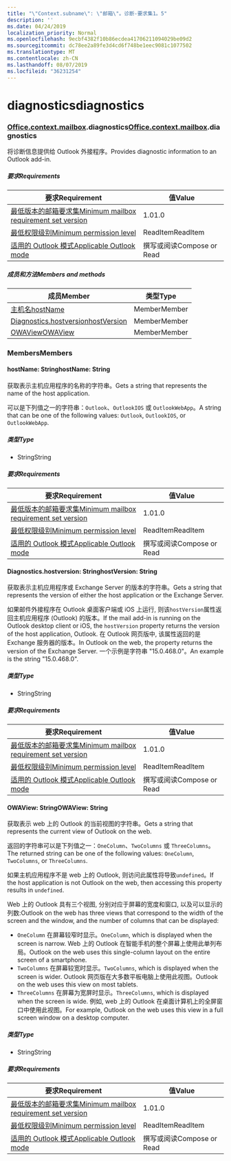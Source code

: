 ```yaml
---
title: "\"Context.subname\": \"邮箱\"。诊断-要求集1。5"
description: ''
ms.date: 04/24/2019
localization_priority: Normal
ms.openlocfilehash: 9ecbf4382f10b86ecdea41706211094029be09d2
ms.sourcegitcommit: dc78ee2a89fe3d4cd6f748be1eec9081c1077502
ms.translationtype: MT
ms.contentlocale: zh-CN
ms.lasthandoff: 08/07/2019
ms.locfileid: "36231254"
---
```

# <a name="diagnostics"></a><span data-ttu-id="baf08-102">diagnostics</span><span class="sxs-lookup"><span data-stu-id="baf08-102">diagnostics</span></span>

### <a name="officeofficemdcontextofficecontextmdmailboxofficecontextmailboxmddiagnostics"></a><span data-ttu-id="baf08-103">[Office](Office.md)[.context](Office.context.md)[.mailbox](Office.context.mailbox.md).diagnostics</span><span class="sxs-lookup"><span data-stu-id="baf08-103">[Office](Office.md)[.context](Office.context.md)[.mailbox](Office.context.mailbox.md).diagnostics</span></span>

<span data-ttu-id="baf08-104">将诊断信息提供给 Outlook 外接程序。</span><span class="sxs-lookup"><span data-stu-id="baf08-104">Provides diagnostic information to an Outlook add-in.</span></span>

##### <a name="requirements"></a><span data-ttu-id="baf08-105">要求</span><span class="sxs-lookup"><span data-stu-id="baf08-105">Requirements</span></span>

|<span data-ttu-id="baf08-106">要求</span><span class="sxs-lookup"><span data-stu-id="baf08-106">Requirement</span></span>| <span data-ttu-id="baf08-107">值</span><span class="sxs-lookup"><span data-stu-id="baf08-107">Value</span></span>|
|---|---|
|[<span data-ttu-id="baf08-108">最低版本的邮箱要求集</span><span class="sxs-lookup"><span data-stu-id="baf08-108">Minimum mailbox requirement set version</span></span>](/office/dev/add-ins/reference/requirement-sets/outlook-api-requirement-sets)| <span data-ttu-id="baf08-109">1.0</span><span class="sxs-lookup"><span data-stu-id="baf08-109">1.0</span></span>|
|[<span data-ttu-id="baf08-110">最低权限级别</span><span class="sxs-lookup"><span data-stu-id="baf08-110">Minimum permission level</span></span>](/outlook/add-ins/understanding-outlook-add-in-permissions)| <span data-ttu-id="baf08-111">ReadItem</span><span class="sxs-lookup"><span data-stu-id="baf08-111">ReadItem</span></span>|
|[<span data-ttu-id="baf08-112">适用的 Outlook 模式</span><span class="sxs-lookup"><span data-stu-id="baf08-112">Applicable Outlook mode</span></span>](/outlook/add-ins/#extension-points)| <span data-ttu-id="baf08-113">撰写或阅读</span><span class="sxs-lookup"><span data-stu-id="baf08-113">Compose or Read</span></span>|

##### <a name="members-and-methods"></a><span data-ttu-id="baf08-114">成员和方法</span><span class="sxs-lookup"><span data-stu-id="baf08-114">Members and methods</span></span>

| <span data-ttu-id="baf08-115">成员</span><span class="sxs-lookup"><span data-stu-id="baf08-115">Member</span></span> | <span data-ttu-id="baf08-116">类型</span><span class="sxs-lookup"><span data-stu-id="baf08-116">Type</span></span> |
|--------|------|
| [<span data-ttu-id="baf08-117">主机名</span><span class="sxs-lookup"><span data-stu-id="baf08-117">hostName</span></span>](#hostname-string) | <span data-ttu-id="baf08-118">Member</span><span class="sxs-lookup"><span data-stu-id="baf08-118">Member</span></span> |
| [<span data-ttu-id="baf08-119">Diagnostics.hostversion</span><span class="sxs-lookup"><span data-stu-id="baf08-119">hostVersion</span></span>](#hostversion-string) | <span data-ttu-id="baf08-120">Member</span><span class="sxs-lookup"><span data-stu-id="baf08-120">Member</span></span> |
| [<span data-ttu-id="baf08-121">OWAView</span><span class="sxs-lookup"><span data-stu-id="baf08-121">OWAView</span></span>](#owaview-string) | <span data-ttu-id="baf08-122">Member</span><span class="sxs-lookup"><span data-stu-id="baf08-122">Member</span></span> |

### <a name="members"></a><span data-ttu-id="baf08-123">Members</span><span class="sxs-lookup"><span data-stu-id="baf08-123">Members</span></span>

#### <a name="hostname-string"></a><span data-ttu-id="baf08-124">hostName: String</span><span class="sxs-lookup"><span data-stu-id="baf08-124">hostName: String</span></span>

<span data-ttu-id="baf08-125">获取表示主机应用程序的名称的字符串。</span><span class="sxs-lookup"><span data-stu-id="baf08-125">Gets a string that represents the name of the host application.</span></span>

<span data-ttu-id="baf08-126">可以是下列值之一的字符串：`Outlook`、`OutlookIOS` 或 `OutlookWebApp`。</span><span class="sxs-lookup"><span data-stu-id="baf08-126">A string that can be one of the following values: `Outlook`, `OutlookIOS`, or `OutlookWebApp`.</span></span>

##### <a name="type"></a><span data-ttu-id="baf08-127">类型</span><span class="sxs-lookup"><span data-stu-id="baf08-127">Type</span></span>

*   <span data-ttu-id="baf08-128">String</span><span class="sxs-lookup"><span data-stu-id="baf08-128">String</span></span>

##### <a name="requirements"></a><span data-ttu-id="baf08-129">要求</span><span class="sxs-lookup"><span data-stu-id="baf08-129">Requirements</span></span>

|<span data-ttu-id="baf08-130">要求</span><span class="sxs-lookup"><span data-stu-id="baf08-130">Requirement</span></span>| <span data-ttu-id="baf08-131">值</span><span class="sxs-lookup"><span data-stu-id="baf08-131">Value</span></span>|
|---|---|
|[<span data-ttu-id="baf08-132">最低版本的邮箱要求集</span><span class="sxs-lookup"><span data-stu-id="baf08-132">Minimum mailbox requirement set version</span></span>](/office/dev/add-ins/reference/requirement-sets/outlook-api-requirement-sets)| <span data-ttu-id="baf08-133">1.0</span><span class="sxs-lookup"><span data-stu-id="baf08-133">1.0</span></span>|
|[<span data-ttu-id="baf08-134">最低权限级别</span><span class="sxs-lookup"><span data-stu-id="baf08-134">Minimum permission level</span></span>](/outlook/add-ins/understanding-outlook-add-in-permissions)| <span data-ttu-id="baf08-135">ReadItem</span><span class="sxs-lookup"><span data-stu-id="baf08-135">ReadItem</span></span>|
|[<span data-ttu-id="baf08-136">适用的 Outlook 模式</span><span class="sxs-lookup"><span data-stu-id="baf08-136">Applicable Outlook mode</span></span>](/outlook/add-ins/#extension-points)| <span data-ttu-id="baf08-137">撰写或阅读</span><span class="sxs-lookup"><span data-stu-id="baf08-137">Compose or Read</span></span>|

#### <a name="hostversion-string"></a><span data-ttu-id="baf08-138">Diagnostics.hostversion: String</span><span class="sxs-lookup"><span data-stu-id="baf08-138">hostVersion: String</span></span>

<span data-ttu-id="baf08-139">获取表示主机应用程序或 Exchange Server 的版本的字符串。</span><span class="sxs-lookup"><span data-stu-id="baf08-139">Gets a string that represents the version of either the host application or the Exchange Server.</span></span>

<span data-ttu-id="baf08-140">如果邮件外接程序在 Outlook 桌面客户端或 iOS 上运行, 则该`hostVersion`属性返回主机应用程序 (Outlook) 的版本。</span><span class="sxs-lookup"><span data-stu-id="baf08-140">If the mail add-in is running on the Outlook desktop client or iOS, the `hostVersion` property returns the version of the host application, Outlook.</span></span> <span data-ttu-id="baf08-141">在 Outlook 网页版中, 该属性返回的是 Exchange 服务器的版本。</span><span class="sxs-lookup"><span data-stu-id="baf08-141">In Outlook on the web, the property returns the version of the Exchange Server.</span></span> <span data-ttu-id="baf08-142">一个示例是字符串 "15.0.468.0"。</span><span class="sxs-lookup"><span data-stu-id="baf08-142">An example is the string "15.0.468.0".</span></span>

##### <a name="type"></a><span data-ttu-id="baf08-143">类型</span><span class="sxs-lookup"><span data-stu-id="baf08-143">Type</span></span>

*   <span data-ttu-id="baf08-144">String</span><span class="sxs-lookup"><span data-stu-id="baf08-144">String</span></span>

##### <a name="requirements"></a><span data-ttu-id="baf08-145">要求</span><span class="sxs-lookup"><span data-stu-id="baf08-145">Requirements</span></span>

|<span data-ttu-id="baf08-146">要求</span><span class="sxs-lookup"><span data-stu-id="baf08-146">Requirement</span></span>| <span data-ttu-id="baf08-147">值</span><span class="sxs-lookup"><span data-stu-id="baf08-147">Value</span></span>|
|---|---|
|[<span data-ttu-id="baf08-148">最低版本的邮箱要求集</span><span class="sxs-lookup"><span data-stu-id="baf08-148">Minimum mailbox requirement set version</span></span>](/office/dev/add-ins/reference/requirement-sets/outlook-api-requirement-sets)| <span data-ttu-id="baf08-149">1.0</span><span class="sxs-lookup"><span data-stu-id="baf08-149">1.0</span></span>|
|[<span data-ttu-id="baf08-150">最低权限级别</span><span class="sxs-lookup"><span data-stu-id="baf08-150">Minimum permission level</span></span>](/outlook/add-ins/understanding-outlook-add-in-permissions)| <span data-ttu-id="baf08-151">ReadItem</span><span class="sxs-lookup"><span data-stu-id="baf08-151">ReadItem</span></span>|
|[<span data-ttu-id="baf08-152">适用的 Outlook 模式</span><span class="sxs-lookup"><span data-stu-id="baf08-152">Applicable Outlook mode</span></span>](/outlook/add-ins/#extension-points)| <span data-ttu-id="baf08-153">撰写或阅读</span><span class="sxs-lookup"><span data-stu-id="baf08-153">Compose or Read</span></span>|

#### <a name="owaview-string"></a><span data-ttu-id="baf08-154">OWAView: String</span><span class="sxs-lookup"><span data-stu-id="baf08-154">OWAView: String</span></span>

<span data-ttu-id="baf08-155">获取表示 web 上的 Outlook 的当前视图的字符串。</span><span class="sxs-lookup"><span data-stu-id="baf08-155">Gets a string that represents the current view of Outlook on the web.</span></span>

<span data-ttu-id="baf08-156">返回的字符串可以是下列值之一：`OneColumn`、`TwoColumns` 或 `ThreeColumns`。</span><span class="sxs-lookup"><span data-stu-id="baf08-156">The returned string can be one of the following values: `OneColumn`, `TwoColumns`, or `ThreeColumns`.</span></span>

<span data-ttu-id="baf08-157">如果主机应用程序不是 web 上的 Outlook, 则访问此属性将导致`undefined`。</span><span class="sxs-lookup"><span data-stu-id="baf08-157">If the host application is not Outlook on the web, then accessing this property results in `undefined`.</span></span>

<span data-ttu-id="baf08-158">Web 上的 Outlook 具有三个视图, 分别对应于屏幕的宽度和窗口, 以及可以显示的列数:</span><span class="sxs-lookup"><span data-stu-id="baf08-158">Outlook on the web has three views that correspond to the width of the screen and the window, and the number of columns that can be displayed:</span></span>

*   <span data-ttu-id="baf08-159">`OneColumn` 在屏幕较窄时显示。</span><span class="sxs-lookup"><span data-stu-id="baf08-159">`OneColumn`, which is displayed when the screen is narrow.</span></span> <span data-ttu-id="baf08-160">Web 上的 Outlook 在智能手机的整个屏幕上使用此单列布局。</span><span class="sxs-lookup"><span data-stu-id="baf08-160">Outlook on the web uses this single-column layout on the entire screen of a smartphone.</span></span>
*   <span data-ttu-id="baf08-161">`TwoColumns` 在屏幕较宽时显示。</span><span class="sxs-lookup"><span data-stu-id="baf08-161">`TwoColumns`, which is displayed when the screen is wider.</span></span> <span data-ttu-id="baf08-162">Outlook 网页版在大多数平板电脑上使用此视图。</span><span class="sxs-lookup"><span data-stu-id="baf08-162">Outlook on the web uses this view on most tablets.</span></span>
*   <span data-ttu-id="baf08-163">`ThreeColumns` 在屏幕为宽屏时显示。</span><span class="sxs-lookup"><span data-stu-id="baf08-163">`ThreeColumns`, which is displayed when the screen is wide.</span></span> <span data-ttu-id="baf08-164">例如, web 上的 Outlook 在桌面计算机上的全屏窗口中使用此视图。</span><span class="sxs-lookup"><span data-stu-id="baf08-164">For example, Outlook on the web uses this view in a full screen window on a desktop computer.</span></span>

##### <a name="type"></a><span data-ttu-id="baf08-165">类型</span><span class="sxs-lookup"><span data-stu-id="baf08-165">Type</span></span>

*   <span data-ttu-id="baf08-166">String</span><span class="sxs-lookup"><span data-stu-id="baf08-166">String</span></span>

##### <a name="requirements"></a><span data-ttu-id="baf08-167">要求</span><span class="sxs-lookup"><span data-stu-id="baf08-167">Requirements</span></span>

|<span data-ttu-id="baf08-168">要求</span><span class="sxs-lookup"><span data-stu-id="baf08-168">Requirement</span></span>| <span data-ttu-id="baf08-169">值</span><span class="sxs-lookup"><span data-stu-id="baf08-169">Value</span></span>|
|---|---|
|[<span data-ttu-id="baf08-170">最低版本的邮箱要求集</span><span class="sxs-lookup"><span data-stu-id="baf08-170">Minimum mailbox requirement set version</span></span>](/office/dev/add-ins/reference/requirement-sets/outlook-api-requirement-sets)| <span data-ttu-id="baf08-171">1.0</span><span class="sxs-lookup"><span data-stu-id="baf08-171">1.0</span></span>|
|[<span data-ttu-id="baf08-172">最低权限级别</span><span class="sxs-lookup"><span data-stu-id="baf08-172">Minimum permission level</span></span>](/outlook/add-ins/understanding-outlook-add-in-permissions)| <span data-ttu-id="baf08-173">ReadItem</span><span class="sxs-lookup"><span data-stu-id="baf08-173">ReadItem</span></span>|
|[<span data-ttu-id="baf08-174">适用的 Outlook 模式</span><span class="sxs-lookup"><span data-stu-id="baf08-174">Applicable Outlook mode</span></span>](/outlook/add-ins/#extension-points)| <span data-ttu-id="baf08-175">撰写或阅读</span><span class="sxs-lookup"><span data-stu-id="baf08-175">Compose or Read</span></span>|
